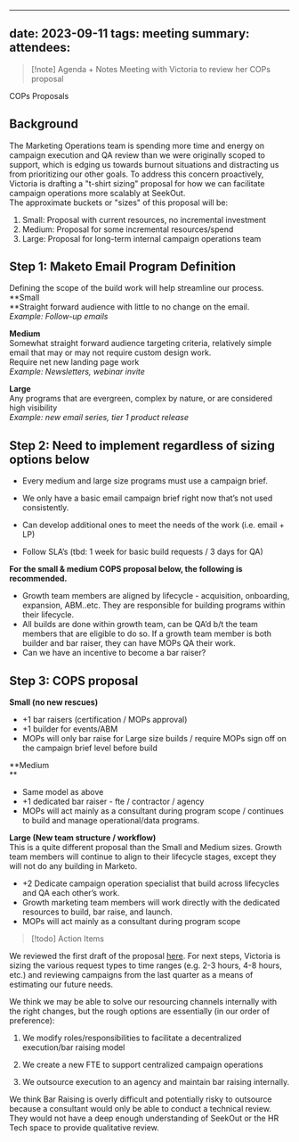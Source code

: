 
---
date: 2023-09-11
tags: meeting
summary: 
attendees: 
---

> [!note] Agenda + Notes
> Meeting with Victoria to review her COPs proposal

COPs Proposals

## Background

The Marketing Operations team is spending more time and energy on campaign execution and QA review than we were originally scoped to support, which is edging us towards burnout situations and distracting us from prioritizing our other goals. To address this concern proactively, Victoria is drafting a "t-shirt sizing" proposal for how we can facilitate campaign operations more scalably at SeekOut.  
The approximate buckets or "sizes" of this proposal will be:  

1. Small: Proposal with current resources, no incremental investment
2. Medium: Proposal for some incremental resources/spend
3. Large: Proposal for long-term internal campaign operations team

## **Step 1: Maketo Email Program Definition**

Defining the scope of the build work will help streamline our process.  
**Small  
**Straight forward audience with little to no change on the email.  
_Example: Follow-up emails_  
  
**Medium**  
Somewhat straight forward audience targeting criteria, relatively simple email that may or may not require custom design work.  
Require net new landing page work  
_Example: Newsletters, webinar invite_  
  
**Large**  
Any programs that are evergreen, complex by nature, or are considered high visibility  
_Example: new email series, tier 1 product release_  
  

## **Step 2: Need to implement regardless of sizing options below**

- Every medium and large size programs must use a campaign brief.

- We only have a basic email campaign brief right now that’s not used consistently.
- Can develop additional ones to meet the needs of the work (i.e. email + LP)

- Follow SLA’s (tbd: 1 week for basic build requests / 3 days for QA)

  
**For the small & medium COPS proposal below, the following is recommended.**  

- Growth team members are aligned by lifecycle - acquisition, onboarding, expansion, ABM..etc. They are responsible for building programs within their lifecycle.
- All builds are done within growth team, can be QA’d b/t the team members that are eligible to do so. If a growth team member is both builder and bar raiser, they can have MOPs QA their work.
- Can we have an incentive to become a bar raiser?

  

## Step 3: COPS proposal

  
**Small (no new rescues)**  

- +1 bar raisers (certification / MOPs approval)
- +1 builder for events/ABM
- MOPs will only bar raise for Large size builds / require MOPs sign off on the campaign brief level before build

  
**Medium  
**  

- Same model as above
- +1 dedicated bar raiser - fte / contractor / agency
- MOPs will act mainly as a consultant during program scope / continues to build and manage operational/data programs.

  
**Large (New team structure / workflow)**  
This is a quite different proposal than the Small and Medium sizes. Growth team members will continue to align to their lifecycle stages, except they will not do any building in Marketo.  

- +2 Dedicate campaign operation specialist that build across lifecycles and QA each other’s work.
- Growth marketing team members will work directly with the dedicated resources to build, bar raise, and launch.
- MOPs will act mainly as a consultant during program scope

> [!todo] Action Items

We reviewed the first draft of the proposal [here](https://seekout-hq.slack.com/docs/T0JCW75GQ/F05R3329PJN). For next steps, Victoria is sizing the various request types to time ranges (e.g. 2-3 hours, 4-8 hours, etc.) and reviewing campaigns from the last quarter as a means of estimating our future needs.

We think we may be able to solve our resourcing channels internally with the right changes, but the rough options are essentially (in our order of preference):

1. We modify roles/responsibilities to facilitate a decentralized execution/bar raising model
    
2. We create a new FTE to support centralized campaign operations
    
3. We outsource execution to an agency and maintain bar raising internally.
    

  

We think Bar Raising is overly difficult and potentially risky to outsource because a consultant would only be able to conduct a technical review. They would not have a deep enough understanding of SeekOut or the HR Tech space to provide qualitative review.